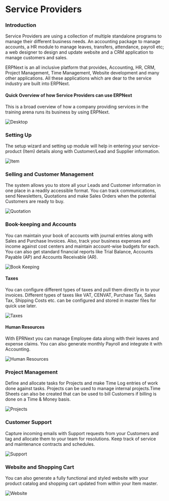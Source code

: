 # Service Providers

### Introduction

Service Providers are using a collection of multiple standalone programs to manage their different business needs. An accounting package to manage accounts, a HR module to manage leaves, transfers, attendance, payroll etc; a  web designer to  design and  update  website and a CRM application to manage customers and sales.

ERPNext is an all inclusive platform that provides, Accounting, HR, CRM, Project Management, Time Management, Website development and many other applications. All these applications which are dear to the service industry are built into ERPNext.

#### Quick Overview of how Service Providers can use ERPNext

This is a broad overview of how a company providing services in the training arena runs its business by using ERPNext.

![Desktop](/assets/erpnext_org/images/erpnext/service-provider-desktop.png)

### Setting Up

The setup wizard and setting up module will help in entering your service-product (Item) details along with Customer/Lead and Supplier information.

![Item](/assets/erpnext_org/images/erpnext/service-provider-item.png)

### Selling and Customer Management

The system allows you to store all your Leads and Customer information in one place in a readily accessible format. You can track communications, send Newsletters, Quotations and make Sales Orders when the potential Customers are ready to buy.

![Quotation](/assets/erpnext_org/images/erpnext/service-provider-quotation.png)


### Book-keeping and Accounts

You can maintain your book of accounts with journal entries along with Sales and Purchase Invoices. Also, track your business expenses and income against cost centers and maintain account-wise budgets for each. You can also get standard financial reports like Trial Balance, Accounts Payable (AP) and Accounts Receivable (AR).

![Book Keeping](/assets/erpnext_org/images/erpnext/book-keeping-sp.png)

#### Taxes

You can configure different types of taxes and pull them directly in to your invoices. Different types of taxes like VAT, CENVAT, Purchase Tax, Sales Tax, Shipping Costs etc. can be configured and stored in master files for quick use later.

![Taxes](/assets/erpnext_org/images/erpnext/taxes-master-sp.png)

#### Human Resources

With EPRNext you can manage Employee data along with their leaves and expense claims. You can also generate monthly Payroll and integrate it with Accounting.

![Human Resources](/assets/erpnext_org/images/erpnext/human-resources-sp.png)

### Project Management

Define and allocate tasks for Projects and make Time Log entries of work done against tasks. Projects can be used to manage internal projects.Time Sheets can also be created that can be used to bill Customers if billing is done on a Time & Money basis.

![Projects](/assets/erpnext_org/images/erpnext/projects-sp.png)

### Customer Support

Capture incoming emails with Support requests from your Customers and tag and allocate them to your team for resolutions. Keep track of service and maintenance contracts and schedules.

![Support](/assets/erpnext_org/images/erpnext/support-sp.png)

### Website and Shopping Cart

You can also generate a fully functional and styled website with your product catalog and shopping cart updated from within your Item master.

![Website](/assets/erpnext_org/images/erpnext/website-sp.png)
